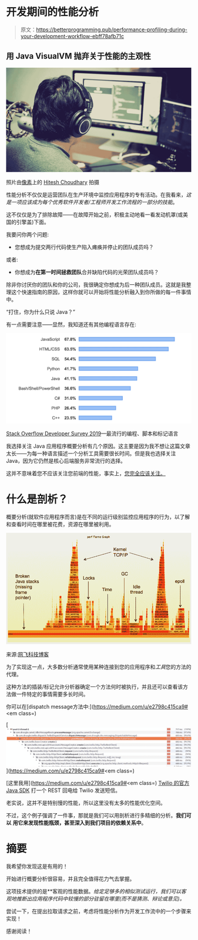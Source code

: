 # 开发期间的性能分析

> 原文：<https://betterprogramming.pub/performance-profiling-during-your-development-workflow-ebff78afb71c>

## 用 Java VisualVM 抛弃关于性能的主观性

![](img/ac2f5404fa8a8a9ed41d06fd65f18758.png)

照片由[像素](https://www.pexels.com/)上的 [Hitesh Choudhary](https://www.pexels.com/@hiteshchoudhary) 拍摄

性能分析不仅仅是运营团队在生产环境中监控应用程序的专有活动。在我看来，*这是一项应该成为每个优秀软件开发者/工程师开发工作流程的一部分的技能*。

这不仅仅是为了排除故障——在故障开始之前，积极主动地看一看发动机罩(或美国的引擎盖)下面。

我要问你两个问题:

*   您想成为提交两行代码使生产陷入瘫痪并停止的团队成员吗？

或者:

*   你想成为**在第一时间拯救团队**合并缺陷代码的光荣团队成员吗？

除非你讨厌你的团队和你的公司，我很确定你想成为后一种团队成员。这就是我整理这个快速指南的原因，这样你就可以开始将性能分析融入到你所做的每一件事情中。

“打住，你为什么只说 Java？”

有一点需要注意——显然，我知道还有其他编程语言存在:

![](img/07e9f2c699cc058fe2c656d2ab0398ae.png)

[Stack Overflow Developer Survey 2019](https://insights.stackoverflow.com/survey/2019)—最流行的编程、脚本和标记语言

我选择关注 Java 应用程序概要分析有几个原因。这主要是因为我不想让这篇文章太长——为每一种语言描述一个分析工具需要很长时间。但是我也选择关注 Java，因为它仍然是核心后端服务非常流行的选择。

这并不意味着您不应该关注您前端的性能，事实上，[您完全应该关注。](https://codeburst.io/the-front-end-performance-checklist-speeds-up-your-web-developments-b68e1c7a0276)

# 什么是剖析？

概要分析(就软件应用程序而言)是在不同的运行级别监控应用程序的行为，以了解和查看时间在哪里被花费，资源在哪里被利用。

![](img/4f813342dd12120dd60a5974572cfc5e.png)

来源:[网飞科技博客](https://medium.com/netflix-techblog/java-in-flames-e763b3d32166)

为了实现这一点，大多数分析通常使用某种连接到您的应用程序和*工具*您的方法的代理。

这种方法的插装/标记允许分析器确定一个方法何时被执行，并且还可以查看该方法做一件特定的事情需要多长时间。

你可以在[dispatch message方法中:](https://medium.com/u/e2798c415ca9#</strong><em class=)

[![](img/852b724be5da11400b78c897b9be0a3b.png)](https://medium.com/u/e2798c415ca9#</strong><em class=)

[这里我用](https://medium.com/u/e2798c415ca9#</strong><em class=) [Twilio 的官方 Java SDK](https://www.twilio.com/docs/libraries/java) 打一个 REST 回电给 Twilio 发送短信。

老实说，这并不是特别慢的性能，所以这里没有太多的性能优化空间。

不过，这个例子强调了一件事，那就是我们可以用剖析进行多精细的分析。**我们可以** **用它来发现性能瓶颈，甚至深入到我们项目的依赖关系中**。

# 摘要

我希望你发现这是有用的！

开始进行概要分析很容易，并且完全值得花力气去掌握。

这项技术提供的是**客观的性能数据。**给定足够多的相似测试运行，我们可以客观地推断出应用程序代码中较慢的部分驻留在哪里*(而不是猜测、辩论或意见)。*

尝试一下，在提出拉取请求之前，考虑将性能分析作为开发工作流中的一个步骤来实现！

感谢阅读！